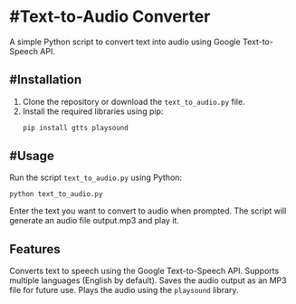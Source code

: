 # #Text-to-Audio Converter

A simple Python script to convert text into audio using Google Text-to-Speech API.

## #Installation

1. Clone the repository or download the `text_to_audio.py` file.
2. Install the required libraries using pip:
   ```bash
   pip install gtts playsound
   
## #Usage
Run the script `text_to_audio.py` using Python:

    python text_to_audio.py
    
Enter the text you want to convert to audio when prompted.
The script will generate an audio file output.mp3 and play it.
## Features
Converts text to speech using the Google Text-to-Speech API.
Supports multiple languages (English by default).
Saves the audio output as an MP3 file for future use.
Plays the audio using the `playsound` library.
